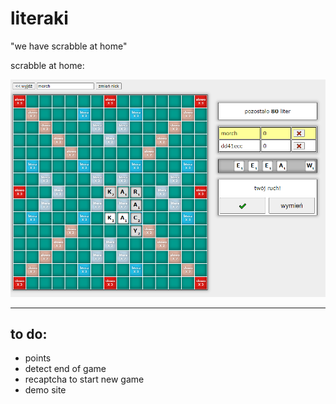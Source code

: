 # literaki
"we have scrabble at home"

scrabble at home:

![screenshot](screenshot.png)

---

## to do:
* points
* detect end of game
* recaptcha to start new game
* demo site

